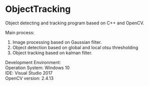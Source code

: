 # ObjectTracking
Object detecting and tracking program based on C++ and OpenCV.   
   
Main process:
1. Image processing based on Gaussian filter.
2. Object detection based on global and local otsu thresholding
3. Object tracking based on kalman filter.

Development Environment:   
Operation System:  Windows 10   
IDE:  Visual Studio 2017   
OpenCV version:  2.4.13   
